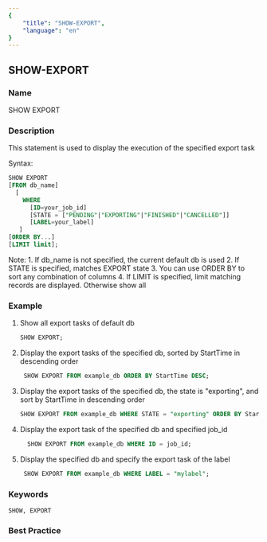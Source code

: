 ```yaml
---
{
    "title": "SHOW-EXPORT",
    "language": "en"
}
---
```


<!--
Licensed to the Apache Software Foundation (ASF) under one
or more contributor license agreements.  See the NOTICE file
distributed with this work for additional information
regarding copyright ownership.  The ASF licenses this file
to you under the Apache License, Version 2.0 (the
"License"); you may not use this file except in compliance
with the License.  You may obtain a copy of the License at

  http://www.apache.org/licenses/LICENSE-2.0

Unless required by applicable law or agreed to in writing,
software distributed under the License is distributed on an
"AS IS" BASIS, WITHOUT WARRANTIES OR CONDITIONS OF ANY
KIND, either express or implied.  See the License for the
specific language governing permissions and limitations
under the License.
-->

## SHOW-EXPORT

### Name

SHOW EXPORT

### Description

This statement is used to display the execution of the specified export task

Syntax:

```sql
SHOW EXPORT
[FROM db_name]
  [
    WHERE
      [ID=your_job_id]
      [STATE = ["PENDING"|"EXPORTING"|"FINISHED"|"CANCELLED"]]
      [LABEL=your_label]
   ]
[ORDER BY...]
[LIMIT limit];
````

Note:
      1. If db_name is not specified, the current default db is used
      2. If STATE is specified, matches EXPORT state
      3. You can use ORDER BY to sort any combination of columns
      4. If LIMIT is specified, limit matching records are displayed. Otherwise show all

### Example

1. Show all export tasks of default db

   ```sql
   SHOW EXPORT;
   ````

2. Display the export tasks of the specified db, sorted by StartTime in descending order

   ```sql
    SHOW EXPORT FROM example_db ORDER BY StartTime DESC;
   ````

3. Display the export tasks of the specified db, the state is "exporting", and sort by StartTime in descending order

   ```sql
   SHOW EXPORT FROM example_db WHERE STATE = "exporting" ORDER BY StartTime DESC;
   ````

4. Display the export task of the specified db and specified job_id

   ```sql
     SHOW EXPORT FROM example_db WHERE ID = job_id;
   ````

5. Display the specified db and specify the export task of the label

   ```sql
    SHOW EXPORT FROM example_db WHERE LABEL = "mylabel";
   ````

### Keywords

    SHOW, EXPORT

### Best Practice

